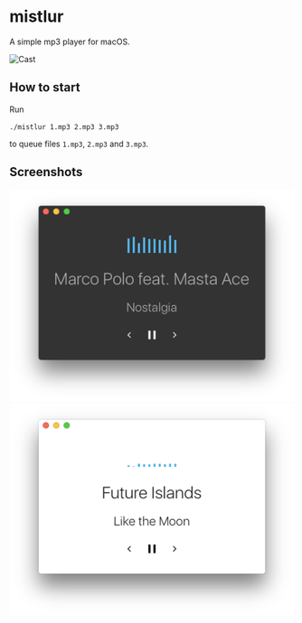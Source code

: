 # mistlur

A simple mp3 player for macOS.

![Cast](doc/cast.gif)

## How to start

Run

```
./mistlur 1.mp3 2.mp3 3.mp3
```

to queue files `1.mp3`, `2.mp3` and `3.mp3`.

## Screenshots

![Shaded](doc/shaded.png)
![Brilliance](doc/brilliance.png)